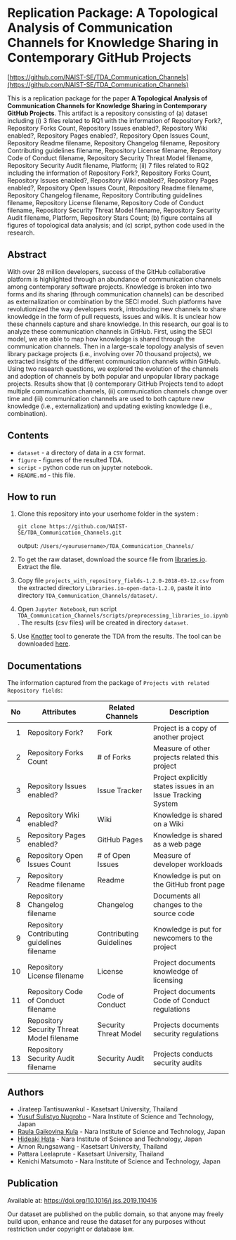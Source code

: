 # Replication Package: A Topological Analysis of Communication Channels for Knowledge Sharing in Contemporary GitHub Projects

[https://github.com/NAIST-SE/TDA_Communication_Channels](https://github.com/NAIST-SE/TDA_Communication_Channels)

This is a replication package for the paper **A Topological Analysis of Communication Channels for Knowledge Sharing in Contemporary GitHub Projects**.
This artifact is a repository consisting of (a) dataset including (i) 3 files related to RQ1 with the information of Repository Fork?, Repository Forks Count, Repository Issues enabled?, Repository Wiki enabled?, Repository Pages enabled?, Repository Open Issues Count, Repository Readme filename, Repository Changelog filename, Repository Contributing guidelines filename, Repository License filename, Repository Code of Conduct filename, Repository Security Threat Model filename, Repository Security Audit filename, Platform; 
(ii) 7 files related to RQ2 including the information of Repository Fork?, Repository Forks Count, Repository Issues enabled?, Repository Wiki enabled?, Repository Pages enabled?, Repository Open Issues Count, Repository Readme filename, Repository Changelog filename, Repository Contributing guidelines filename, Repository License filename, Repository Code of Conduct filename, Repository Security Threat Model filename, Repository Security Audit filename, Platform, Repository Stars Count;
(b) figure contains all figures of topological data analysis; and 
(c) script, python code used in the research.


## Abstract
With over 28 million developers, success of the GitHub collaborative platform is highlighted through an abundance of communication channels among contemporary software projects. 
Knowledge is broken into two forms and its sharing (through communication channels) can be described as externalization or combination by the SECI model.
Such platforms have revolutionized the way developers work, introducing new channels to share knowledge in the form of pull requests, issues and wikis. 
It is unclear how these channels capture and share knowledge.
In this research, our goal is to analyze these communication channels in GitHub.
First, using the SECI model, we are able to map how knowledge is shared through the communication channels.
Then in a large-scale  topology analysis  of seven library package projects (i.e., involving over 70 thousand projects), we extracted insights of the different communication channels within GitHub. 
Using two research questions, we explored the evolution of the channels and adoption of channels by both popular and unpopular library package projects. 
Results show that (i) contemporary GitHub Projects tend to adopt multiple communication channels, (ii) communication channels change over time and (iii) communication channels are used to both capture new knowledge (i.e.,  externalization) and  updating existing knowledge (i.e., combination).


## Contents
* `dataset` - a directory of data in a `CSV` format.
* `figure` - figures of the resulted TDA.
* `script` - python code run on jupyter notebook.
* `README.md` - this file.

## How to run
1. Clone this repository into your userhome folder in the system :
   ```
   git clone https://github.com/NAIST-SE/TDA_Communication_Channels.git
   ```
   output: `/Users/<yourusername>/TDA_Communication_Channels/`
   
2. To get the raw dataset, download the source file from [libraries.io](https://zenodo.org/record/1196312/files/Libraries.io-open-data-1.2.0.tar.gz). Extract the file.

3. Copy file `projects_with_repository_fields-1.2.0-2018-03-12.csv` from the extracted directory `Libraries.io-open-data-1.2.0`, paste it into directory `TDA_Communication_Channels/dataset/`.

4. Open `Jupyter Notebook`, run script `TDA_Communication_Channels/scripts/preprocessing_libraries_io.ipynb`. The results (csv files) will be created in directory `dataset`.

5. Use [Knotter](https://github.com/rosinality/knotter) tool to generate the TDA from the results. The tool can be downloaded [here](https://pypi.org/project/knotter/).

## Documentations
The information captured from the package of `Projects with related Repository fields`:

| No | Attributes                                    | Related Channels         | Description
|---:|-----------------------------------------------|--------------------------|----------------------------
|  1 | Repository Fork?                              | Fork                     | Project is a copy of another project
|  2 | Repository Forks Count                        | # of Forks               | Measure of other projects related this project
|  3 | Repository Issues enabled?                    | Issue Tracker            | Project explicitly states issues in an Issue Tracking System
|  4 | Repository Wiki enabled?                      | Wiki                     | Knowledge is shared on a Wiki
|  5 | Repository Pages enabled?                     | GitHub Pages             | Knowledge is shared as a web page
|  6 | Repository Open Issues Count                  | # of Open Issues         | Measure of developer workloads
|  7 | Repository Readme filename                    | Readme                   | Knowledge is put on the GitHub front page
|  8 | Repository Changelog filename                 | Changelog                | Documents all changes to the source code
|  9 | Repository Contributing guidelines filename   | Contributing Guidelines  | Knowledge is put for newcomers to the project
| 10 | Repository License filename                   | License                  | Project documents knowledge of licensing
| 11 | Repository Code of Conduct filename           | Code of Conduct          | Project documents Code of Conduct regulations
| 12 | Repository Security Threat Model filename     | Security Threat Model    | Projects documents security regulations
| 13 | Repository Security Audit filename            | Security Audit           | Projects conducts security audits

## Authors
* Jirateep Tantisuwankul - Kasetsart University, Thailand
* [Yusuf Sulistyo Nugroho](https://yusufsn.github.io/) - Nara Institute of Science and Technology, Japan
* [Raula Gaikovina Kula](https://raux.github.io/) - Nara Institute of Science and Technology, Japan
* [Hideaki Hata](https://hideakihata.github.io/) - Nara Institute of Science and Technology, Japan
* Arnon Rungsawang - Kasetsart University, Thailand
* Pattara Leelaprute - Kasetsart University, Thailand
* Kenichi Matsumoto - Nara Institute of Science and Technology, Japan

## Publication
Available at: https://doi.org/10.1016/j.jss.2019.110416

Our dataset are published on the public domain, so that anyone may freely build upon, enhance and reuse the dataset for any purposes without restriction under copyright or database law.
